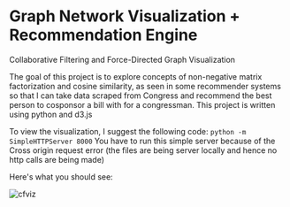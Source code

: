 # Graph Network Visualization + Recommendation Engine

Collaborative Filtering and Force-Directed Graph Visualization

The goal of this project is to explore concepts of non-negative matrix factorization and cosine similarity, as seen in some recommender systems so that I can take data scraped from Congress and recommend the best person to cosponsor a bill with for a congressman. This project is written using python and d3.js

To view the visualization, I suggest the following code: `python -m SimpleHTTPServer 8000` 
You have to run this simple server because of the Cross origin request error (the files are being server locally and hence no http calls are being made)

Here's what you should see:

![cfviz](https://www.dropbox.com/s/7ww0cd5at5j9j78/Screen%20Shot%202015-10-23%20at%205.44.25%20AM.png?dl=0)


